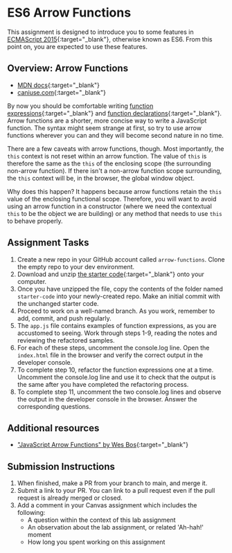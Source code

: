 # ES6 Arrow Functions

This assignment is designed to introduce you to some features in [ECMAScript 2015](https://www.ecma-international.org/ecma-262/6.0/){:target="_blank"}, otherwise known as ES6. From this point on, you are expected to use these features.

## Overview: Arrow Functions

- [MDN docs](https://developer.mozilla.org/en-US/docs/Web/JavaScript/Reference/Functions/Arrow_functions){:target="_blank"}
- [caniuse.com](https://caniuse.com/#search=arrow%20functions){:target="_blank"}

By now you should be comfortable writing [function expressions](https://developer.mozilla.org/en-US/docs/web/JavaScript/Reference/Operators/function){:target="_blank"} and [function declarations](https://developer.mozilla.org/en-US/docs/Web/JavaScript/Reference/Statements/function){:target="_blank"}. Arrow functions are a shorter, more concise way to write a JavaScript function. The syntax might seem strange at first, so try to use arrow functions wherever you can and they will become second nature in no time.

There are a few caveats with arrow functions, though. Most importantly, the `this` context is not reset within an arrow function. The value of `this` is therefore the same as the `this` of the enclosing scope (the surrounding non-arrow function). If there isn't a non-arrow function scope surrounding, the `this` context will be, in the browser, the global window object.

Why does this happen? It happens because arrow functions retain the `this` value of the enclosing functional scope. Therefore, you will want to avoid using an arrow function in a constructor (where we need the contextual `this` to be the object we are building) or any method that needs to use `this` to behave properly.

## Assignment Tasks

1. Create a new repo in your GitHub account called `arrow-functions`. Clone the empty repo to your dev environment.
1. Download and unzip [the starter code](./starter-code.zip){:target="_blank"} onto your computer.
1. Once you have unzipped the file, copy the contents of the folder named `starter-code` into your newly-created repo. Make an initial commit with the unchanged starter code.
1. Proceed to work on a well-named branch. As you work, remember to add, commit, and push regularly.
1. The `app.js` file contains examples of function expressions, as you are accustomed to seeing. Work through steps 1-9, reading the notes and reviewing the refactored samples.
1. For each of these steps, uncomment the console.log line. Open the `index.html` file in the browser and verify the correct output in the developer console.
1. To complete step 10, refactor the function expressions one at a time. Uncomment the console.log line and use it to check that the output is the same after you have completed the refactoring process.
1. To complete step 11, uncomment the two console.log lines and observe the output in the developer console in the browser. Answer the corresponding questions.

## Additional resources

- ["JavaScript Arrow Functions" by Wes Bos](https://wesbos.com/arrow-functions/){:target="_blank"}

## Submission Instructions

1. When finished, make a PR from your branch to main, and merge it.
1. Submit a link to your PR. You can link to a pull request even if the pull request is already merged or closed.
1. Add a comment in your Canvas assignment which includes the following:
    - A question within the context of this lab assignment
    - An observation about the lab assignment, or related 'Ah-hah!' moment
    - How long you spent working on this assignment
